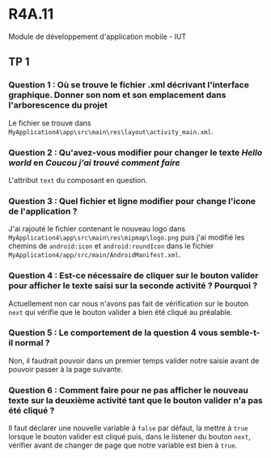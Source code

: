 # R4A.11
Module de développement d'application mobile - IUT

## TP 1
### Question 1 : Où se trouve le fichier .xml décrivant l'interface graphique. Donner son nom et son emplacement dans l'arborescence du projet
Le fichier se trouve dans `MyApplication4\app\src\main\res\layout\activity_main.xml`.

### Question 2 : Qu'avez-vous modifier pour changer le texte *Hello world* en *Coucou j'ai trouvé comment faire*
L'attribut `text` du composant en question.

### Question 3 : Quel fichier et ligne modifier pour change l'icone de l'application ?
J'ai rajouté le fichier contenant le nouveau logo dans `MyApplication4\app\src\main\res\mipmap\logo.png` puis j'ai modifié les chemins de `android:icon` et `android:roundIcon` dans le fichier `MyApplication4/app/src/main/AndroidManifest.xml`.

### Question 4 : Est-ce nécessaire de cliquer sur le bouton valider pour afficher le texte saisi sur la seconde activité ? Pourquoi ?
Actuellement non car nous n'avons pas fait de vérification sur le bouton `next` qui vérifie que le bouton valider a bien été cliqué au préalable.

### Question 5 : Le comportement de la question 4 vous semble-t-il normal ?
Non, il faudrait pouvoir dans un premier temps valider notre saisie avant de pouvoir passer à la page suivante.

### Question 6 : Comment faire pour ne pas afficher le nouveau texte sur la deuxième activité tant que le bouton valider n'a pas été cliqué ?
Il faut déclarer une nouvelle variable à `false` par défaut, la mettre à `true` lorsque le bouton valider est cliqué puis, dans le listener du bouton `next`, vérifier avant de changer de page que notre variable est bien à `true`.
